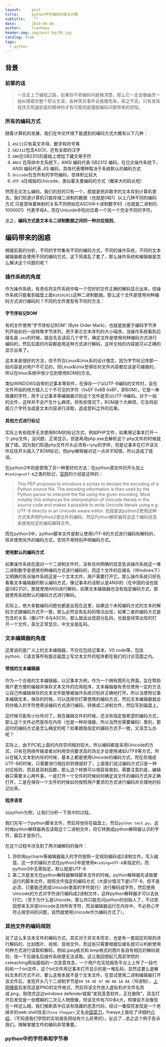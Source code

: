 ```yaml
---
layout:     post
title:      python字符编码的相关问题
subtitle:    ""
date:       2019-04-04
author:     tianhaoo
header-img: img/post-bg/30.jpg
catalog: true
tags:
  - python
---
```


## 背景

### 前辈的话
> 一旦走上了编程之路，如果你不把编码问题搞清楚，那么它一定会像幽灵一般纠缠着你整个职业生涯，各种灵异事件会接踵而来，挥之不去。只有发挥程序员死磕到底的精神你才有可能彻底摆脱编码问题带来的烦恼。


### 所有的编码方式

随着计算机的发展，我们在中文环境下能遇到的编码方式大概有以下几种：

1. `ASCII`只有英文字母、数字和符号等
2. `GB2312`包含ASCII，还有全部的汉字
3. `GBK`在GB2312的基础上增加了藏文等字符
4. `ANSI` 在简体中文系统下，ANSI 编码代表 GB2312 编码，在日文操作系统下，ANSI 编码代表 JIS 编码，具体代表哪种取决于系统默认的编码方式
5. `Unicode`包含所有的字符编码，但体积比较大
6. `UTF-8`压缩版的Unicode，类似霍夫曼编码的方式（概率大的码长短）

然而无论怎么编码，我们的目的只有一个，那就是把非数字的文本存到计算机里去。我们知道计算机只能存储二进制的数据（也就是0和1）以上几种不同的编码方式
只是意味着映射的关系不同例如在ASCII中十进制数字65（也就是二进制的1000001）代表字母A，而在Unicode中则对应着一个另一个完全不同的字符。

总之，**编码方式是文本与二进制数据之间的一种对应规则**。

## 编码带来的困惑

根据前面的分析，不同的字符集有不同的编码方式，不同的操作系统，不同的文本编辑器都会使用不同的编码方式，这下简直乱了套了，那么操作系统和编辑器是怎么解决这个问题的呢？

### 操作系统的角度

作为操作系统，有责任将文件系统中每一个完好的文件正确的解码显示出来，但操作系统只能看到磁盘上面`010101011`这种二进制数据。那么这个文件是使用何种编码方式进行编码的？不同的文件类型有不同的方法：

#### 字节序标记BOM
有的文件使用“字节序标记BOM” (Byte Order Mark)，也就是放置于编码字节序列开始处的一段特殊字节序列，用于表示文本序列的大小端序。当操作系统看到后缀名是`.xxx`的时候，就会先去读前几个字节，确定文件是使用何种编码方式进行编码的，然后后面的内容都是用这种方式进行解码，这样文档的内容就可以正确的显示出来了。

这本来是很好的方法，但不符合Linux&Unix系的设计理念，因为字节标记序那一段内容是对用户不可见的，但Linux&Unix觉得任何文件内容都应该是可编辑的，所以在linux系统中很少见到使用BOM的方法。

类似WINDOWS自带的记事本等软件，在保存一个以UTF-8编码的文件时，会在文件开始的地方插入三个不可见的字符（0xEF 0xBB 0xBF，即BOM）。它是一串隐藏的字符，用于让记事本等编辑器识别这个文件是否以UTF-8编码。对于一般的文件，这样并不会产生什么麻烦。但有些情况下，BOM是个大麻烦，它会将前面几个字符当成是文本内容进行读取，造成意料之外的后果。

#### 其他方式进行标记

实际上有些程序无法使用BOM的标记方式，例如PHP文件，如果用记事本打开一个.php文件，没问题，正常显示，但是再用php.exe去解析这个.php文件的时候就报了错。因为我们知道php文件开头必须有`<?php`的字样，但是记事本在打开该文件后往开头插入了BOM标记，但php解释器对这一点并不知情，所以造成了错误。

在python2中则是使用了另一种更好的方法：在python源文件的开头加上`#coding=utf-8`之类的标记，[官网](https://www.python.org/dev/peps/pep-0263/)的介绍是这样的：
> This PEP proposes to introduce a syntax to declare the encoding of a Python source file. The encoding information is then used by the Python parser to interpret the file using the given encoding. Most notably this enhances the interpretation of Unicode literals in the source code and makes it possible to write Unicode literals using e.g. UTF-8 directly in an Unicode aware editor.
也就是说python2使用这种方式来声明Python2源文件的编码，然后Python解析器将会这个编码信息来使用给定的编码解释文件。

而在python3中，python脚本文件是默认使用UTF-8的方式进行编码和解码的，除非使用另外的编码方式，否则不用特别声明编码方式。

#### 使用默认的编码方式

如果操作系统在面对一个二进制文件时，没有任何明确的信息告诉操作系统这一堆二进制数字是使用何种编码方式进行编码的，而这个文件的后缀名（Windows下）又明确的告诉操作系统这是一个文本文件，用户需要打开它。那么操作系统只好先看看文本编辑器的默认编码方式，像记事本的话默认是ANSI的（在中国的话也就是GB2312)，那就使用ANSI进行解码，如果文本编辑器也没有指定编码方式，那就使用系统默认的编码方式进行解码。

实际上，绝大多数编码问题也都是出现在这里，如果这个未知编码方式的文本的解码方式跟编码方式不一致，那么必然会有乱码的情况出现，如果二者的编码方式是包含的关系（像UTF-8与ASCII)，那么就会出现部分乱码，也就是经常出现的打开一个文件，英文正常显示，中文全是乱码。

### 文本编辑器的角度

这里说的是广义上的文本编辑器，不仅仅包括记事本、VS code等，包括python、C语言等所有能往磁盘上写文本文件的程序都在我们的讨论范围之内。

#### 常规的文本编辑器

作为一个合格的文本编辑器，以记事本为例，作为一个拥有图形化界面，旨在帮助用户更方便的编辑并保存文本文件的应用程序，文本编辑器有责任使用一定的方法让自己所编辑保存的文本文件能够被操作系统识别并正确地打开。所以当使用记事本编辑文本，保存的时候，可以选择你打算使用的编码方式，然后文本编辑器就会将你输入的字符使用该编码方式进行编码，转换成二进制文件，然后写到磁盘上。

这时候可能有小伙伴问了，我在编辑文件的时候，还没有指定我希望的编码方式，那么这个文件必然是存在内存（也是一种存储器，所以当然也需要编码）里的，那这时的编码方式是怎么确定的呢？如果跟我指定的编码方式不一致，又该怎么办呢？

实际上，由于PC机上面的内存空间相对较大，所以编码都是采用Unicode的方式，只有在网络传输或者对利用空间要求高的场合才会使用诸如UTF8等方式，所以在输入文本到内存的时候，基本上都是使用Unicode的编码方式，而在存储成UTF-8的时候，只需要进行相应的转换就好了，上面我们说过编码方式只是一种对应规则，而且是双射函数，那么这个转换可以很容易做到。需要注意的是，编辑器只需要关心两件事，一是打开一个文件的时候如何确定该文件的编码方式并正确打开，二是在保存一个文件的时候如何按照用户要求的方式进行编码并合理地的标记出来。

#### 程序语言

以python为例，让我们分析一下其中的过程。

我们先写一个python脚本文件，然后将他存在磁盘上，然后`python test.py`，这时候python解释器再去读取这个二进制文件，将它转换成python解释器认识的字符，最后才是执行。

在这个过程中涉及到了两次编解码的操作：
1. 将你用pycharm等编辑器输入的字符按照一定规则编码成2进制文件，写入磁盘。这一步的编码方式在python2中是使用`#coding=UTF-8`来指定的，而python3中无需指定，默认就是UTF-8
2. 第二次是发生在python解释器解释脚本文件的时候。python解释器先读取要运行的脚本文件，按照文件指定的编码方式（大部分情况下是UTF-8，但不是必须，只要能还原成Unicode里面的字符就行）进行解码成字符，然后使用Unicode的方式对字符进行编码成2进制文件，这样python解释器才可以去执行它。（至于为什么是Unicode，那么你只能去问python的创始人了，不过原因想来无非是Unicode支持所有字符，而且编辑器运行在内存中，不必担心字符占用空间的问题，自然就使用Unicode作为编码方式了）。

### 其他文件的编码规则

说了这么多文本文件的编码方式，其实对于非文本而言，也是有一套固定的规则进行解码的，比如图片、视频、音频文件，而这些只需要根据后缀名就可以判断使用何种方式进行读取和解码，例如.jpeg格式和.bmp格式的图片各自有相应的解码规则，改一下后缀名后操作系统便无法读取。这让我回想起几周前学院的csteaching网站面临的一次恶意攻击，一个用户在实验报告平台上上传了一段代码和一个txt文件，这个txt文件用记事本打开显示的是一堆乱码，显然这要么是解码文本的方式不对，要么这根本就不是个文本文件。在尝试使用二进制编辑器打开该文件后，发现开头几个二进制字节是`89 50 4E 47 0D 0A 1A 0A`（16进制），[上网搜索](https://www.filesignatures.net/index.php?page=search&search=89504E470D0A1A0A&mode=SIG)后发现这是PNG的文件格式，然后将该文件放入虚拟机中文件名改成.png，刚改完这边windows defender就报“发现恶意软件，正在删除”，双击打开后发现是一张模糊的二次元人物图像，但该文件有700多k大，照理说不会像现在一样这么糊，我们推断其中应该有隐藏的恶意代码，经过一番探究发现是一个老掉牙的web shell攻击`China Chopper`,又名[中国菜刀](https://en.wikipedia.org/wiki/China_Chopper)，fireeye上面给了详细的[介绍](https://www.fireeye.com/blog/threat-research/2013/08/breaking-down-the-china-chopper-web-shell-part-i.html)，（不知道我们学院的实验报告网站有什么好黑的）。扯远了...总之这个例子告诉我们，理解掌握文件的编码非常重要。

### python中的字符串和字节串





